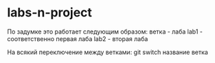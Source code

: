 # labs-n-project

По задумке это работает следующим образом:
ветка - лаба
lab1 - соответственно первая  лаба
lab2 - вторая лаба

На всякий переключение между ветками:
git switch название ветка